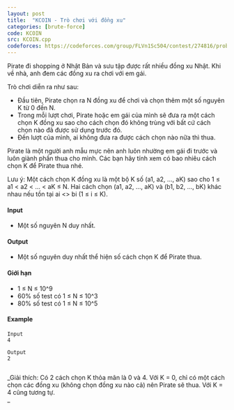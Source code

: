 ```yaml
---
layout: post
title:  "KCOIN - Trò chơi với đồng xu"
categories: [brute-force]
code: KCOIN
src: KCOIN.cpp
codeforces: https://codeforces.com/group/FLVn1Sc504/contest/274816/problem/E
---
```




  



Pirate đi shopping ở Nhật Bản và sưu tập được rất nhiều đồng xu Nhật. Khi về nhà, anh đem các đồng xu ra chơi với em gái.

Trò chơi diễn ra như sau:

*   Đầu tiên, Pirate chọn ra N đồng xu để chơi và chọn thêm một số nguyên K từ 0 đến N.
*   Trong mỗi lượt chơi, Pirate hoặc em gái của mình sẽ đưa ra một cách chọn K đồng xu sao cho cách chọn đó không trùng với bất cứ cách chọn nào đã được sử dụng trước đó.
*   Đến lượt của mình, ai không đưa ra được cách chọn nào nữa thì thua.

Pirate là một người anh mẫu mực nên anh luôn nhường em gái đi trước và luôn giành phần thua cho mình. Các bạn hãy tính xem có bao nhiêu cách chọn K để Pirate thua nhé.

Lưu ý: Một cách chọn K đồng xu là một bộ K số (a1, a2, ..., aK) sao cho 1 ≤ a1 < a2 < ... < aK ≤ N. Hai cách chọn (a1, a2, ..., aK) và (b1, b2, ..., bK) khác nhau nếu tồn tại ai <> bi (1 ≤ i ≤ K).

#### Input

*   Một số nguyên N duy nhất.

#### Output

*   Một số nguyên duy nhất thể hiện số cách chọn K để Pirate thua.

#### Giới hạn

*   1 ≤ N ≤ 10^9
*   60% số test có 1 ≤ N ≤ 10^3
*   80% số test có 1 ≤ N ≤ 10^5

#### Example

```
Input
4  
  
Output
2  
  

```

_Giải thích: Có 2 cách chọn K thỏa mãn là 0 và 4. Với K = 0, chỉ có một cách chọn các đồng xu (không chọn đồng xu nào cả) nên Pirate sẽ thua. Với K = 4 cũng tương tự.  
_

<!--more-->

